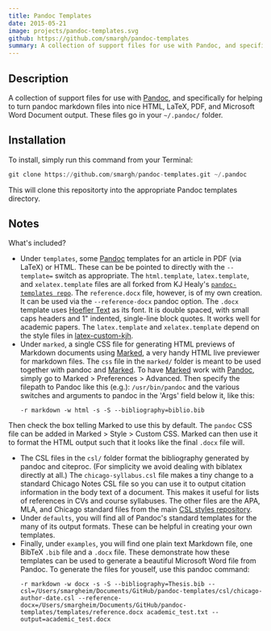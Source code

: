 ```yaml
---
title: Pandoc Templates
date: 2015-05-21
image: projects/pandoc-templates.svg
github: https://github.com/smargh/pandoc-templates
summary: A collection of support files for use with Pandoc, and specifically for helping to turn pandoc markdown files into nice HTML, LaTeX, PDF, and Microsoft Word Document output.
---
```

## Description

A collection of support files for use with [Pandoc](http://johnmacfarlane.net/pandoc/), and specifically for helping to turn pandoc markdown files
into nice HTML, LaTeX, PDF, and Microsoft Word Document output. These files go in your `~/.pandoc/` folder.

## Installation

To install, simply run this command from your Terminal:

```python
git clone https://github.com/smargh/pandoc-templates.git ~/.pandoc
```

This will clone this repositorty into the appropriate Pandoc templates directory.

## Notes

What's included?


+ Under `templates`, some [Pandoc](http://johnmacfarlane.net/pandoc/) templates for an article in PDF (via LaTeX) or HTML. These can be be pointed to directly with the `--template=` switch as appropriate. The `html.template`, `latex.template`, and `xelatex.template` files are all forked from KJ Healy's [`pandoc-templates repo`](https://github.com/kjhealy/pandoc-templates). The `reference.docx` file, however, is of my own creation. It can be used via the `--reference-docx` pandoc option. The `.docx` template uses [Hoefler Text](http://www.typography.com/fonts/hoefler-text/overview/) as its font. It is double spaced, with small caps headers and 1" indented, single-line block quotes. It works well for academic papers. The `latex.template` and `xelatex.template` depend on the style files in [latex-custom-kjh](http://kjhealy.github.com/latex-custom-kjh/).
+ Under `marked`, a single CSS file for generating HTML previews of Markdown documents using [Marked](http://marked2app.com/), a very handy HTML live previewer for markdown files. The `css` file in the `marked/` folder is meant to be used together with pandoc and [Marked](http://markedapp.com/). To have [Marked](http://marked2app.com/) work with [Pandoc](http://johnmacfarlane.net/pandoc/), simply go to Marked > Preferences > Advanced. Then specify the filepath to Pandoc like this (e.g.): `/usr/bin/pandoc` and the various switches and arguments to pandoc in the 'Args' field below it, like this:
    ```shell
    -r markdown -w html -s -S --bibliography=biblio.bib
    ```
Then check the box telling Marked to use this by default. The `pandoc` CSS file can be added in Marked > Style > Custom CSS. Marked can then use it to format the HTML output such that it looks like the final `.docx` file will.
+ The CSL files in the `csl/` folder format the bibliography generated by pandoc and citeproc. (For simplicity we avoid dealing with biblatex directly at all.) The `chicago-syllabus.csl` file makes a tiny change to a standard Chicago Notes CSL file so you can use it to output citation information in the body text of a document. This makes it useful for lists of references in CVs and course syllabuses. The other files are the APA, MLA, and Chicago standard files from the main [CSL styles repository](https://github.com/citation-style-language/styles).
+ Under `defaults`, you will find all of Pandoc's standard templates for the many of its output formats. These can be helpful in creating your own templates.
+ Finally, under `examples`, you will find one plain text Markdown file, one BibTeX `.bib` file and a `.docx` file. These demonstrate how these templates can be used to generate a beautiful Microsoft Word file from Pandoc. To generate the files for youself, use this pandoc command:
    ```shell
    -r markdown -w docx -s -S --bibliography=Thesis.bib --csl=/Users/smargheim/Documents/GitHub/pandoc-templates/csl/chicago-author-date.csl --reference-docx=/Users/smargheim/Documents/GitHub/pandoc-templates/templates/reference.docx academic_test.txt --output=academic_test.docx
    ```
